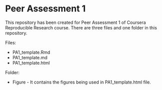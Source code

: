 # Peer Assessment 1

This repository has been created for Peer Assessment 1 of Coursera Reproducible Research course. There are three files and one folder in this repository. 

Files:

- PA1_template.Rmd  
- PA1_template.md  
- PA1_template.html  

Folder:

- Figure - It contains the figures being used in PA1_template.html file.  
